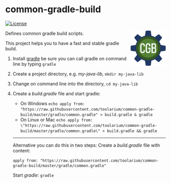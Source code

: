# common-gradle-build
[![License](https://img.shields.io/github/license/toolarium/common-gradle-build)](https://opensource.org/licenses/GPL-3.0)

<img align="right" height="110" src="docs/logo/common-gradle-build-small.png">

Defines common gradle build scripts.

This project helps you to have a fast and stable gradle build.

1. Install [gradle](https://gradle.org/install/) be sure you can call gradle on command line by typing `gradle`
2. Create a project directory, e.g. *my-java-lib*, `mkdir my-java-lib`
3. Change on command line into the directory, `cd my-java-lib`
4. Create a *build.gradle* file and start gradle:
   - On Windows `echo apply from: "https://raw.githubusercontent.com/toolarium/common-gradle-build/master/gradle/common.gradle" > build.gradle & gradle`
   - On Linux or Mac `echo apply from: \"https://raw.githubusercontent.com/toolarium/common-gradle-build/master/gradle/common.gradle\" > build.gradle && gradle`

   ***
   Alternative you can do this in two steps:
   Create a *build.gradle* file with content: 
   ```
   apply from: "https://raw.githubusercontent.com/toolarium/common-gradle-build/master/gradle/common.gradle"
   ```
   Start *gradle*: ``` gradle ```
